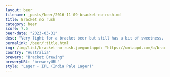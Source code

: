 ```yaml
---
layout: beer
filename: _posts/beer/2016-11-09-bracket-no-rush.md
title: Bracket no rush
category: beer
score: 7.5
beer-date: "2023-03-31"
desc: "Very light for a bracket beer but still has a bit of sweetness. A good session beer"
permalink: /beer/:title.html
img: /img/list/bracket-no-rush.jpeguntappd: "https://untappd.com/b/bracket-brewing-no-rush/5261382"
country: "Australia"
brewery: "Bracket Brewing"
breweryURL: "breweryURL"
style: "Lager - IPL (India Pale Lager)"
---
```

